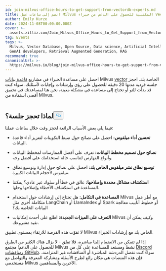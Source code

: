 ```yaml
---
id: join-milvus-office-hours-to-get-support-from-vectordb-experts.md
title: انضم إلى ساعات عمل Milvus المكتبية للحصول على الدعم من خبراء Vector DB!
author: Emily Kurze
date: 2024-11-08T00:00:00.000Z
cover: >-
  assets.zilliz.com/Join_Milvus_Office_Hours_to_Get_Support_from_Vector_DB_Experts_1_64f88f0607.png
tag: Events
tags: >-
  Milvus, Vector Database, Open Source, Data science, Artificial Intelligence,
  GenAI developers, Retrieval Augmented Generation, RAG
recommend: true
canonicalUrl: >-
  https://milvus.io/blog/join-milvus-office-hours-to-get-support-from-vectordb-experts.md
---
```

<p>احصل على مساعدة الخبراء في مشاريع <a href="https://zilliz.com/learn/what-is-vector-database">قاعدة بيانات</a> Milvus <a href="https://zilliz.com/learn/what-is-vector-database">vector</a> الخاصة بك. احجز جلسة فردية مدتها 20 دقيقة للحصول على رؤى وإرشادات وإجابات لأسئلتك. سواء كنت قد بدأت للتو أو تحتاج إلى مساعدة في مشكلة معينة، نحن هنا لمساعدتك في تحقيق أقصى استفادة من Milvus.</p>
<p><a href="https://meetings.hubspot.com/chloe-williams1/milvus-office-hour">
  <span class="img-wrapper">
    <img translate="no" src="https://assets.zilliz.com/milvus_office_hours_09848e076b.png" alt="" class="doc-image" id="" />
    <span></span>
  </span>
</a></p>
<h2 id="Why-Book-a-Session" class="common-anchor-header">لماذا تحجز جلسة؟<button data-href="#Why-Book-a-Session" class="anchor-icon" translate="no">
      <svg translate="no"
        aria-hidden="true"
        focusable="false"
        height="20"
        version="1.1"
        viewBox="0 0 16 16"
        width="16"
      >
        <path
          fill="#0092E4"
          fill-rule="evenodd"
          d="M4 9h1v1H4c-1.5 0-3-1.69-3-3.5S2.55 3 4 3h4c1.45 0 3 1.69 3 3.5 0 1.41-.91 2.72-2 3.25V8.59c.58-.45 1-1.27 1-2.09C10 5.22 8.98 4 8 4H4c-.98 0-2 1.22-2 2.5S3 9 4 9zm9-3h-1v1h1c1 0 2 1.22 2 2.5S13.98 12 13 12H9c-.98 0-2-1.22-2-2.5 0-.83.42-1.64 1-2.09V6.25c-1.09.53-2 1.84-2 3.25C6 11.31 7.55 13 9 13h4c1.45 0 3-1.69 3-3.5S14.5 6 13 6z"
        ></path>
      </svg>
    </button></h2><p>فيما يلي بعض الأسباب الرائعة لحجز وقت خلال ساعات عملنا:</p>
<ul>
<li><p><strong>تحسين أداء ميلفوس:</strong> احصل على نصائح حول ضبط التكوينات لتعزيز أداء قاعدة البيانات.</p></li>
<li><p><strong>نصائح حول تصميم مخطط البيانات:</strong> تعرف على أفضل الممارسات لمخطط البيانات وأنواع الفهارس لتناسب حالة استخدامك على أفضل وجه.</p></li>
<li><p><strong>توسيع نطاق نشر ميلفوس الخاص بك:</strong> احصل على نصائح حول إدارة وتوسيع نطاق ميلفوس لأحجام البيانات الكبيرة.</p></li>
<li><p><strong>استكشاف مشاكل محددة وإصلاحها:</strong> عالق في خطأ أو سلوك غير عادي؟ يمكننا المساعدة في استكشاف الأخطاء وإصلاحها وحلها.</p></li>
<li><p><strong>المساعدة في التكامل:</strong> هل تحتاج إلى إرشادات حول استخدام Milvus مع أطر عمل متكاملة أخرى مثل LangChain أو LlamaIndex أو Spark أو خطوط أنابيب معالجة البيانات الخاصة بك؟</p></li>
<li><p><strong>التعرف على الميزات الجديدة:</strong> اطلع على أحدث إمكانيات Milvus وكيف يمكن أن تفيد مشروعك.</p></li>
</ul>
<p>لا تفوّت هذه الفرصة للارتقاء بمستوى تطبيق Milvus الخاص بك مع إرشادات الخبراء.</p>
<p>إذا لم تتمكن من الانضمام إلينا مباشرة، فلا تقلق - لا يزال هناك الكثير من الطرق للحصول على الدعم! مجتمع Milvus نشط ومستعد للمساعدة على كل من <a href="https://discord.com/invite/8uyFbECzPX">Discord</a><a href="https://github.com/search?q=milvus&amp;type=discussions"> ومناقشات GitHub</a>. سواءً كنت تفضل الدردشة المباشرة أو المناقشات غير المتزامنة، فإن هذه المنصات هي مكان رائع لطرح الأسئلة ومشاركة المعرفة والتواصل مع مستخدمي Milvus الآخرين والمساهمين.</p>
